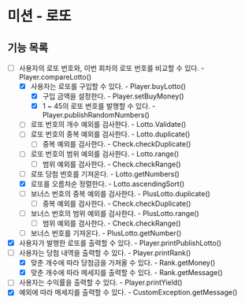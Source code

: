 # 미션 - 로또

## 기능 목록
- [ ] 사용자의 로또 번호와, 이번 회차의 로또 번호를 비교할 수 있다. - Player.compareLotto()
  - [x] 사용자는 로또를 구입할 수 있다. - Player.buyLotto()
    - [x] 구입 금액을 설정한다. - Player.setBuyMoney()
    - [x] 1 ~ 45의 로또 번호를 발행할 수 있다. - Player.publishRandomNumbers()
  - [ ] 로또 번호의 개수 예외를 검사한다. - Lotto.Validate()
  - [ ] 로또 번호의 중복 예외를 검사한다. - Lotto.duplicate()
    - [ ] 중복 예외를 검사한다. - Check.checkDuplicate()
  - [ ] 로또 번호의 범위 예외를 검사한다. - Lotto.range()
    - [ ] 범위 예외를 검사한다. - Check.checkRange()
  - [ ] 로또 당첨 번호를 기져온다. - Lotto.getNumbers()
  - [x] 로또를 오름차순 정렬한다. - Lotto.ascendingSort()
  - [ ] 보너스 번호의 중복 예외를 검사한다. - PlusLotto.duplicate()
    - [ ] 중복 예외를 검사한다. - Check.checkDuplicate()
  - [ ] 보너스 번호의 범위 예외를 검사한다. - PlusLotto.range()
    - [ ] 범위 예외를 검사한다. - Check.checkRange()
  - [ ] 보너스 번호를 기져온다. - PlusLotto.getNumber()
- [x] 사용자가 발행한 로또를 출력할 수 있다. - Player.printPublishLotto() 
- [ ] 사용자는 당첨 내역을 출력할 수 있다. - Player.printRank()
  - [x] 맞춘 개수에 따라 당첨금을 가져올 수 있다. - Rank.getMoney() 
  - [x] 맞춘 개수에 따라 메세지를 출력할 수 있다. - Rank.getMessage()
- [ ] 사용자는 수익률을 출력할 수 있다. - Player.printYield()
- [x] 예외에 따라 메세지를 출력할 수 있다. - CustomException.getMessage()